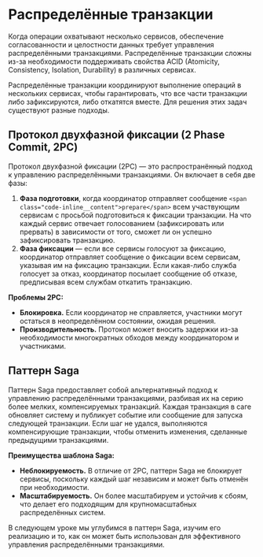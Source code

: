 # Распределённые транзакции

Когда операции охватывают несколько сервисов, обеспечение согласованности и целостности данных требует управления распределёнными транзакциями. Распределённые транзакции сложны из-за необходимости поддерживать свойства ACID (Atomicity, Consistency, Isolation, Durability) в различных сервисах.

Распределённые транзакции координируют выполнение операций в нескольких сервисах, чтобы гарантировать, что все части транзакции либо зафиксируются, либо откатятся вместе. Для решения этих задач существуют разные подходы.

## **Протокол двухфазной фиксации (2 Phase Commit, 2PC)**

Протокол двухфазной фиксации (2PC) — это распространённый подход к управлению распределёнными транзакциями. Он включает в себя две фазы:

1. **Фаза подготовки**, когда координатор отправляет сообщение `<span class="code-inline__content">prepare</span>` всем участвующим сервисам с просьбой подготовиться к фиксации транзакции. На что каждый сервис отвечает голосованием (зафиксировать или прервать) в зависимости от того, сможет ли он успешно зафиксировать транзакцию.
2. **Фаза фиксации** — если все сервисы голосуют за фиксацию, координатор отправляет сообщение о фиксации всем сервисам, указывая им на фиксацию транзакции. Если какая-либо служба голосует за отказ, координатор посылает сообщение об отказе, предписывая всем службам откатить транзакцию.

**Проблемы 2PC:**

* **Блокировка.** Если координатор не справляется, участники могут остаться в неопределённом состоянии, ожидая решения.
* **Производительность.** Протокол может вносить задержки из-за необходимости многократных обходов между координатором и участниками.

## **Паттерн Saga**

Паттерн Saga предоставляет собой альтернативный подход к управлению распределёнными транзакциями, разбивая их на серию более мелких, компенсируемых транзакций. Каждая транзакция в саге обновляет систему и публикует событие или сообщение для запуска следующей транзакции. Если шаг не удался, выполняются компенсирующие транзакции, чтобы отменить изменения, сделанные предыдущими транзакциями.

**Преимущества шаблона Saga:**

* **Неблокируемость.** В отличие от 2PC, паттерн Saga не блокирует сервисы, поскольку каждый шаг независим и может быть отменён при необходимости.
* **Масштабируемость.** Он более масштабируем и устойчив к сбоям, что делает его подходящим для крупномасштабных распределённых систем.

В следующем уроке мы углубимся в паттерн Saga, изучим его реализацию и то, как он может быть использован для эффективного управления распределёнными транзакциями.
